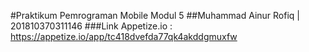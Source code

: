 #Praktikum Pemrograman Mobile Modul 5
##Muhammad Ainur Rofiq | 201810370311146
###Link Appetize.io : https://appetize.io/app/tc418dvefda77qk4akddgmuxfw
